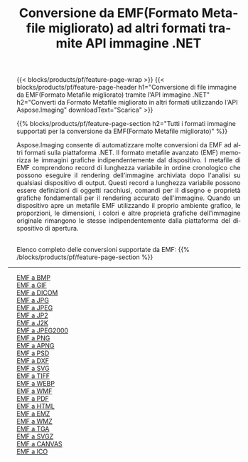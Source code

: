 ﻿---
title: Conversione da EMF(Formato Metafile migliorato) ad altri formati tramite API immagine .NET 
weight: 3920
url: /it/net/conversion/from/emf 
lang: it
langdirlevel: 2
locales: zh-hans,ja,it,ru,de,es,fr,nl,id,lt,pl,pt,vi,tr,ko,zh-hant,ar,hi,th,sv,cs,uk,he
description: Usando Aspose.Imaging puoi facilmente convertire da EMF(Formato Metafile migliorato) ad altri formati
---

{{< blocks/products/pf/feature-page-wrap >}}
{{< blocks/products/pf/feature-page-header h1="Conversione di file immagine da EMF(Formato Metafile migliorato) tramite l'API immagine .NET" h2="Converti da Formato Metafile migliorato in altri formati utilizzando l'API Aspose.Imaging" downloadText="Scarica" >}}


{{% blocks/products/pf/feature-page-section  h2="Tutti i formati immagine supportati per la conversione da EMF(Formato Metafile migliorato)" %}}
<p align=justify>Aspose.Imaging consente di automatizzare molte conversioni da EMF ad altri formati sulla piattaforma .NET. Il formato metafile avanzato (EMF) memorizza le immagini grafiche indipendentemente dal dispositivo. I metafile di EMF comprendono record di lunghezza variabile in ordine cronologico che possono eseguire il rendering dell'immagine archiviata dopo l'analisi su qualsiasi dispositivo di output. Questi record a lunghezza variabile possono essere definizioni di oggetti racchiusi, comandi per il disegno e proprietà grafiche fondamentali per il rendering accurato dell'immagine. Quando un dispositivo apre un metafile EMF utilizzando il proprio ambiente grafico, le proporzioni, le dimensioni, i colori e altre proprietà grafiche dell'immagine originale rimangono le stesse indipendentemente dalla piattaforma del dispositivo di apertura.</p>
<br/>
Elenco completo delle conversioni supportate da EMF:
{{% /blocks/products/pf/feature-page-section %}}
<div class="container-fluid productfamilypage bg-gray">
    <div class="convertypes bg-gray agp-content section">
        <div class="container">
		<hr style="margin-left:-20px;"/>
		<div class="row other-converters">
		    <div class='col-md-2 other-converter remove-lp remove-rp'><a href="/imaging/it/net/conversion/emf-to-bmp" >EMF a BMP</a></div><div class='col-md-2 other-converter remove-lp remove-rp'><a href="/imaging/it/net/conversion/emf-to-gif" >EMF a GIF</a></div><div class='col-md-2 other-converter remove-lp remove-rp'><a href="/imaging/it/net/conversion/emf-to-dicom" >EMF a DICOM</a></div><div class='col-md-2 other-converter remove-lp remove-rp'><a href="/imaging/it/net/conversion/emf-to-jpg" >EMF a JPG</a></div><div class='col-md-2 other-converter remove-lp remove-rp'><a href="/imaging/it/net/conversion/emf-to-jpeg" >EMF a JPEG</a></div><div class='col-md-2 other-converter remove-lp remove-rp'><a href="/imaging/it/net/conversion/emf-to-jp2" >EMF a JP2</a></div><div class='col-md-2 other-converter remove-lp remove-rp'><a href="/imaging/it/net/conversion/emf-to-j2k" >EMF a J2K</a></div><div class='col-md-2 other-converter remove-lp remove-rp'><a href="/imaging/it/net/conversion/emf-to-jpeg2000" >EMF a JPEG2000</a></div><div class='col-md-2 other-converter remove-lp remove-rp'><a href="/imaging/it/net/conversion/emf-to-png" >EMF a PNG</a></div><div class='col-md-2 other-converter remove-lp remove-rp'><a href="/imaging/it/net/conversion/emf-to-apng" >EMF a APNG</a></div><div class='col-md-2 other-converter remove-lp remove-rp'><a href="/imaging/it/net/conversion/emf-to-psd" >EMF a PSD</a></div><div class='col-md-2 other-converter remove-lp remove-rp'><a href="/imaging/it/net/conversion/emf-to-dxf" >EMF a DXF</a></div><div class='col-md-2 other-converter remove-lp remove-rp'><a href="/imaging/it/net/conversion/emf-to-svg" >EMF a SVG</a></div><div class='col-md-2 other-converter remove-lp remove-rp'><a href="/imaging/it/net/conversion/emf-to-tiff" >EMF a TIFF</a></div><div class='col-md-2 other-converter remove-lp remove-rp'><a href="/imaging/it/net/conversion/emf-to-webp" >EMF a WEBP</a></div><div class='col-md-2 other-converter remove-lp remove-rp'><a href="/imaging/it/net/conversion/emf-to-wmf" >EMF a WMF</a></div><div class='col-md-2 other-converter remove-lp remove-rp'><a href="/imaging/it/net/conversion/emf-to-pdf" >EMF a PDF</a></div><div class='col-md-2 other-converter remove-lp remove-rp'><a href="/imaging/it/net/conversion/emf-to-html" >EMF a HTML</a></div><div class='col-md-2 other-converter remove-lp remove-rp'><a href="/imaging/it/net/conversion/emf-to-emz" >EMF a EMZ</a></div><div class='col-md-2 other-converter remove-lp remove-rp'><a href="/imaging/it/net/conversion/emf-to-wmz" >EMF a WMZ</a></div><div class='col-md-2 other-converter remove-lp remove-rp'><a href="/imaging/it/net/conversion/emf-to-tga" >EMF a TGA</a></div><div class='col-md-2 other-converter remove-lp remove-rp'><a href="/imaging/it/net/conversion/emf-to-svgz" >EMF a SVGZ</a></div><div class='col-md-2 other-converter remove-lp remove-rp'><a href="/imaging/it/net/conversion/emf-to-canvas" >EMF a CANVAS</a></div><div class='col-md-2 other-converter remove-lp remove-rp'><a href="/imaging/it/net/conversion/emf-to-ico" >EMF a ICO</a></div>
                </div>
        </div>
    </div>
</div>
<br/>

